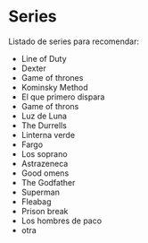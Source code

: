 # Series

Listado de series para recomendar:

- Line of Duty
- Dexter
- Game of thrones
- Kominsky Method
- El que primero dispara
- Game of throns
- Luz de Luna
- The Durrells
- Linterna verde
- Fargo
- Los soprano
- Astrazeneca
- Good omens
- The Godfather
- Superman
- Fleabag
- Prison break
- Los hombres de paco
- otra

